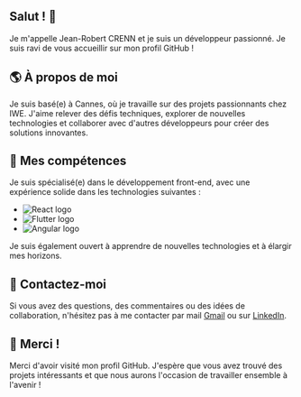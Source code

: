 ## Salut ! 👋
Je m'appelle Jean-Robert CRENN et je suis un développeur passionné. Je suis ravi de vous accueillir sur mon profil GitHub !

## 🌎 À propos de moi
Je suis basé(e) à Cannes, où je travaille sur des projets passionnants chez IWE. J'aime relever des défis techniques, explorer de nouvelles technologies et collaborer avec d'autres développeurs pour créer des solutions innovantes.

## 🚀 Mes compétences

Je suis spécialisé(e) dans le développement front-end, avec une expérience solide dans les technologies suivantes :

- ![React logo](https://img.shields.io/badge/-React-61DAFB?logo=react&logoColor=white&style=flat)
- ![Flutter logo](https://img.shields.io/badge/-Flutter-02569B?logo=flutter&logoColor=white&style=flat)
- ![Angular logo](https://img.shields.io/badge/-Angular-DD0031?logo=angular&logoColor=white&style=flat)

Je suis également ouvert à apprendre de nouvelles technologies et à élargir mes horizons.

## 🤝 Contactez-moi

Si vous avez des questions, des commentaires ou des idées de collaboration, n'hésitez pas à me contacter par mail [Gmail](jr.crenn@gmail.com) ou sur [LinkedIn](https://www.linkedin.com/in/jrcrenn/).

## 🌟 Merci !

Merci d'avoir visité mon profil GitHub. J'espère que vous avez trouvé des projets intéressants et que nous aurons l'occasion de travailler ensemble à l'avenir !
